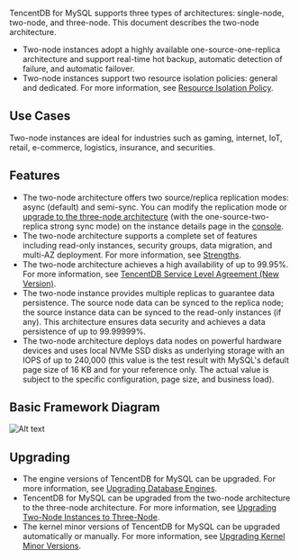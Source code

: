 TencentDB for MySQL supports three types of architectures: single-node, two-node, and three-node. This document describes the two-node architecture.

- Two-node instances adopt a highly available one-source-one-replica architecture and support real-time hot backup, automatic detection of failure, and automatic failover.
- Two-node instances support two resource isolation policies: general and dedicated. For more information, see [Resource Isolation Policy](https://intl.cloud.tencent.com/document/product/236/39794).

## Use Cases
Two-node instances are ideal for industries such as gaming, internet, IoT, retail, e-commerce, logistics, insurance, and securities.

## Features
- The two-node architecture offers two source/replica replication modes: async (default) and semi-sync. You can modify the replication mode or [upgrade to the three-node architecture](https://intl.cloud.tencent.com/document/product/236/35986) (with the one-source-two-replica strong sync mode) on the instance details page in the [console](https://console.cloud.tencent.com/cdb).
- The two-node architecture supports a complete set of features including read-only instances, security groups, data migration, and multi-AZ deployment. For more information, see [Strengths](https://intl.cloud.tencent.com/document/product/236/5148).
- The two-node architecture achieves a high availability of up to 99.95%. For more information, see [TencentDB Service Level Agreement (New Version)](https://intl.cloud.tencent.com/document/product/301/30977).
- The two-node instance provides multiple replicas to guarantee data persistence. The source node data can be synced to the replica node; the source instance data can be synced to the read-only instances (if any). This architecture ensures data security and achieves a data persistence of up to 99.99999%.
- The two-node architecture deploys data nodes on powerful hardware devices and uses local NVMe SSD disks as underlying storage with an IOPS of up to 240,000 (this value is the test result with MySQL's default page size of 16 KB and for your reference only. The actual value is subject to the specific configuration, page size, and business load).

## Basic Framework Diagram
![Alt text](https://main.qcloudimg.com/raw/19d5619f983d3dc550b3218c0520b447.png)

## Upgrading
- The engine versions of TencentDB for MySQL can be upgraded. For more information, see [Upgrading Database Engines](https://intl.cloud.tencent.com/document/product/236/8126).
- TencentDB for MySQL can be upgraded from the two-node architecture to the three-node architecture. For more information, see [Upgrading Two-Node Instances to Three-Node](https://intl.cloud.tencent.com/document/product/236/35986).
- The kernel minor versions of TencentDB for MySQL can be upgraded automatically or manually. For more information, see [Upgrading Kernel Minor Versions](https://intl.cloud.tencent.com/document/product/236/36816).
